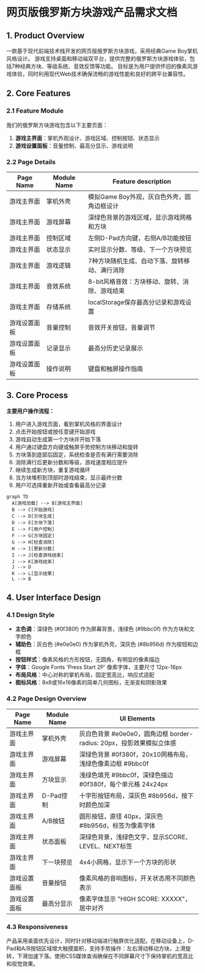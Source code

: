 # 网页版俄罗斯方块游戏产品需求文档

## 1. Product Overview

一款基于现代前端技术栈开发的网页版俄罗斯方块游戏，采用经典Game Boy掌机风格设计。
游戏支持桌面和移动端双平台，提供完整的俄罗斯方块游戏体验，包括7种经典方块、等级系统、音效反馈等功能。
目标是为用户提供怀旧的像素风游戏体验，同时利用现代Web技术确保流畅的游戏性能和良好的跨平台兼容性。

## 2. Core Features

### 2.1 Feature Module

我们的俄罗斯方块游戏包含以下主要页面：
1. **游戏主界面**：掌机外观设计、游戏区域、控制按钮、状态显示
2. **游戏设置面板**：音量控制、最高分显示、游戏说明

### 2.2 Page Details

| Page Name | Module Name | Feature description |
|-----------|-------------|---------------------|
| 游戏主界面 | 掌机外壳 | 模拟Game Boy外观，灰白色外壳，圆角边框设计 |
| 游戏主界面 | 游戏屏幕 | 深绿色背景的游戏区域，显示游戏网格和方块 |
| 游戏主界面 | 控制区域 | 左侧D-Pad方向键，右侧A/B功能按钮 |
| 游戏主界面 | 状态显示 | 实时显示分数、等级、下一个方块预览 |
| 游戏主界面 | 游戏逻辑 | 7种方块随机生成、自动下落、旋转移动、满行消除 |
| 游戏主界面 | 音效系统 | 8-bit风格音效：方块移动、旋转、消除、游戏结束 |
| 游戏主界面 | 存储系统 | localStorage保存最高分记录和游戏设置 |
| 游戏设置面板 | 音量控制 | 音效开关按钮，音量调节 |
| 游戏设置面板 | 记录显示 | 最高分历史记录展示 |
| 游戏设置面板 | 操作说明 | 键盘和触屏操作指南 |

## 3. Core Process

**主要用户操作流程：**

1. 用户进入游戏页面，看到掌机风格的界面设计
2. 点击开始按钮或按任意键开始游戏
3. 游戏自动生成第一个方块并开始下落
4. 用户通过键盘方向键或触屏手势控制方块移动和旋转
5. 方块落到底部后固定，系统检查是否有满行需要消除
6. 消除满行后更新分数和等级，游戏速度相应提升
7. 继续生成新方块，重复游戏循环
8. 当方块堆积到顶部时游戏结束，显示最终分数
9. 用户可选择重新开始或查看最高分记录

```mermaid
graph TD
  A[游戏加载] --> B[游戏主界面]
  B --> C[开始游戏]
  C --> D[方块生成]
  D --> E[方块下落]
  E --> F[用户控制]
  F --> G[方块固定]
  G --> H[检查消除]
  H --> I[更新分数]
  I --> J[检查游戏结束]
  J --> K[游戏结束]
  J --> D
  K --> L[显示结果]
  L --> B
```

## 4. User Interface Design

### 4.1 Design Style

- **主色调**：深绿色 (#0f380f) 作为屏幕背景，浅绿色 (#9bbc0f) 作为方块和文字颜色
- **辅助色**：灰白色 (#e0e0e0) 作为掌机外壳，深灰色 (#8b956d) 作为按钮和边框
- **按钮样式**：像素风格的方形按钮，无圆角，有明显的像素描边
- **字体**：Google Fonts 'Press Start 2P' 像素字体，主要尺寸 12px-16px
- **布局风格**：中心对称的掌机布局，固定宽高比，响应式适配
- **图标风格**：8x8或16x16像素的简单几何图标，无渐变和阴影效果

### 4.2 Page Design Overview

| Page Name | Module Name | UI Elements |
|-----------|-------------|-------------|
| 游戏主界面 | 掌机外壳 | 灰白色背景 #e0e0e0，圆角边框 border-radius: 20px，投影效果模拟立体感 |
| 游戏主界面 | 游戏屏幕 | 深绿色背景 #0f380f，20x10网格布局，浅绿色像素边框 #9bbc0f |
| 游戏主界面 | 方块显示 | 浅绿色填充 #9bbc0f，深绿色描边 #0f380f，每个单元格 24x24px |
| 游戏主界面 | D-Pad控制 | 十字形按钮布局，深灰色 #8b956d，按下时颜色加深 |
| 游戏主界面 | A/B按钮 | 圆形按钮，直径 40px，深灰色 #8b956d，标签为像素字体 |
| 游戏主界面 | 状态面板 | 深绿色背景，浅绿色文字，显示SCORE、LEVEL、NEXT标签 |
| 游戏主界面 | 下一块预览 | 4x4小网格，显示下一个方块的形状 |
| 游戏设置面板 | 音量按钮 | 像素风格的音响图标，开关状态用不同颜色表示 |
| 游戏设置面板 | 最高分显示 | 像素字体显示 "HIGH SCORE: XXXXX"，居中对齐 |

### 4.3 Responsiveness

产品采用桌面优先设计，同时针对移动端进行触屏优化适配。在移动设备上，D-Pad和A/B按钮区域增大触摸面积，支持手势操作：左右滑动移动方块，上滑旋转，下滑加速下落。使用CSS媒体查询确保在不同屏幕尺寸下保持掌机的宽高比和视觉效果。